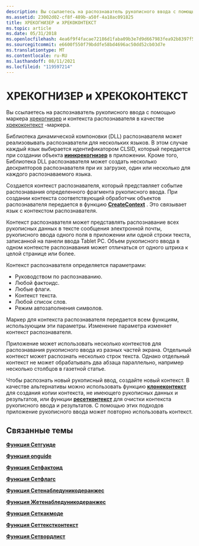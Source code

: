 ```yaml
---
description: Вы ссылаетесь на распознаватель рукописного ввода с помощью маркера ХРЕКОГНИЗЕР и контекста распознавателя в качестве ХРЕКОКОНТЕКСТ-маркера. Библиотека динамической компоновки (DLL) распознавателя может реализовывать распознаватели для нескольких языков.
ms.assetid: 23002d02-cf8f-489b-a50f-4a18ac091825
title: ХРЕКОГНИЗЕР и ХРЕКОКОНТЕКСТ
ms.topic: article
ms.date: 05/31/2018
ms.openlocfilehash: 4ea6f9f4facae72186d1faba09b3e7d9d667983fea92b8397f53d5896d7de298
ms.sourcegitcommit: e6600f550f79bddfe58bd4696ac50dd52cb03d7e
ms.translationtype: MT
ms.contentlocale: ru-RU
ms.lasthandoff: 08/11/2021
ms.locfileid: "119597214"
---
```

# <a name="hrecognizer-and-hrecocontext"></a>ХРЕКОГНИЗЕР и ХРЕКОКОНТЕКСТ

Вы ссылаетесь на распознаватель рукописного ввода с помощью маркера [хрекогнизер](hrecognizer-handle.md) и контекста распознавателя в качестве [хрекоконтекст](hrecocontext-handle.md) -маркера.

Библиотека динамической компоновки (DLL) распознавателя может реализовывать распознаватели для нескольких языков. В этом случае каждый язык выбирается идентификатором CLSID, который передается при создании объекта [**иинкрекогнизер**](/windows/desktop/api/msinkaut/nn-msinkaut-iinkrecognizer) в приложении. Кроме того, Библиотека DLL распознавателя может создать несколько дескрипторов распознавателя при их загрузке, один или несколько для каждого распознаваемого языка.

Создается контекст распознавателя, который представляет событие распознавания определенного фрагмента рукописного ввода. При создании контекста соответствующий обработчик объектов распознавателя передается в функцию [**CreateContext**](/windows/desktop/api/recapis/nf-recapis-createcontext) . Это связывает язык с контекстом распознавателя.

Контекст распознавателя может представлять распознавание всех рукописных данных в тексте сообщения электронной почты, рукописного ввода одного поля в приложении или одной строки текста, записанной на панели ввода Tablet PC. Объем рукописного ввода в одном контексте распознавания может отличаться от одного штриха к целой странице или более.

Контекст распознавателя определяется параметрами:

-   Руководством по распознаванию.
-   Любой фактоидс.
-   Любые флаги.
-   Контекст текста.
-   Любой список слов.
-   Режим автозаполнения символов.

Маркер для контекста распознавателя передается всем функциям, использующим эти параметры. Изменение параметра изменяет контекст распознавателя.

Приложение может использовать несколько контекстов для распознавания рукописного ввода из разных частей экрана. Отдельный контекст может распознать несколько строк текста. Однако отдельный контекст не может обрабатывать два абзаца параллельно, например несколько столбцов в газетной статье.

Чтобы распознать новый рукописный ввод, создайте новый контекст. В качестве альтернативы можно использовать функцию [**клонеконтекст**](/windows/desktop/api/recapis/nf-recapis-clonecontext) для создания копии контекста, не имеющего рукописных данных и результатов, или функции [**ресетконтекст**](/windows/desktop/api/recapis/nf-recapis-resetcontext) для очистки контекста рукописного ввода и результатов. С помощью этих подходов приложение рукописного ввода может повторно использовать контекст.

## <a name="related-topics"></a>Связанные темы

<dl> <dt>

[**Функция Сетгуиде**](/windows/desktop/api/recapis/nf-recapis-setguide)
</dt> <dt>

[**Функция onguide**](/windows/desktop/api/recapis/nf-recapis-getguide)
</dt> <dt>

[**Функция Сетфактоид**](/windows/desktop/api/recapis/nf-recapis-setfactoid)
</dt> <dt>

[**Функция Сетфлагс**](/windows/desktop/api/recapis/nf-recapis-setflags)
</dt> <dt>

[**Функция Сетенабледуникодеранжес**](/windows/desktop/api/recapis/nf-recapis-setenabledunicoderanges)
</dt> <dt>

[**Функция Жетенабледуникодеранжес**](/windows/desktop/api/recapis/nf-recapis-getenabledunicoderanges)
</dt> <dt>

[**Функция Сеткакмоде**](/windows/desktop/api/recapis/nf-recapis-setcacmode)
</dt> <dt>

[**Функция Сеттекстконтекст**](/windows/desktop/api/recapis/nf-recapis-settextcontext)
</dt> <dt>

[**Функция Сетвордлист**](/windows/desktop/api/recapis/nf-recapis-setwordlist)
</dt> </dl>

 

 



